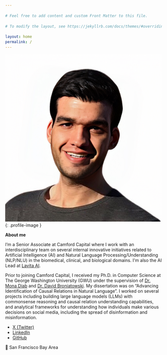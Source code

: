 ```yaml
---

# Feel free to add content and custom Front Matter to this file.

# To modify the layout, see https://jekyllrb.com/docs/themes/#overriding-theme-defaults

layout: home
permalink: /
---
```


![Pedram](/assets/images/pedram.jpg){: .profile-image }

**About me**

I’m a Senior Associate at Camford Capital where I work with an interdisciplinary team
on several internal innovative initiatives related to Artificial Intelligence (AI) and Natural Language Processing/Understanding (NLP/NLU)
in the biomedical, clinical, and biological domains. I'm also the AI Lead at [Lavita AI](https://www.lavita.ai/).

Prior to joining Camford Capital, I received my Ph.D. in Computer Science at The George Washington University (GWU)
under the supervision of [Dr. Mona Diab](https://lti.cmu.edu/people/faculty/diab-mona.html)
and [Dr. David Broniatowski](https://www.seas.gwu.edu/david-broniatowski). My dissertation was on “Advancing
Identification of Causal Relations in Natural Language”. I worked on several projects including building large language
models (LLMs) with commonsense reasoning and causal relation understanding capabilities, and analytical frameworks for
understanding how individuals make various decisions on social media, including the spread of disinformation and
misinformation.

* [X (Twitter)](https://twitter.com/PedramHosseini)
* [LinkedIn](https://www.linkedin.com/in/pedramhosseini/)
* [GitHub](https://github.com/phosseini)

📍 San Francisco Bay Area